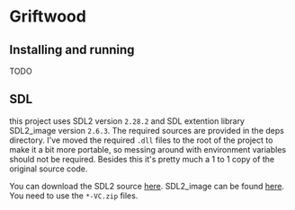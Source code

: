 # Griftwood

## Installing and running
TODO

## SDL
this project uses SDL2 version `2.28.2` and SDL extention library SDL2_image version `2.6.3`. The required sources are provided in the deps directory. I've moved the required `.dll` files to the root of the project to make it a bit more portable, so messing around with environment variables should not be required. Besides this it's pretty much a 1 to 1 copy of the original source code.

You can download the SDL2 source [here](https://github.com/libsdl-org/SDL/releases). SDL2_image can be found [here](https://github.com/libsdl-org/SDL_image/releases). You need to use the `*-VC.zip` files.